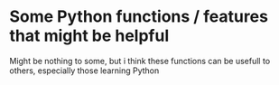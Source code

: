 # Some Python functions / features that might be helpful 
Might be nothing to some, but i think these functions can be usefull to others, especially those learning Python
